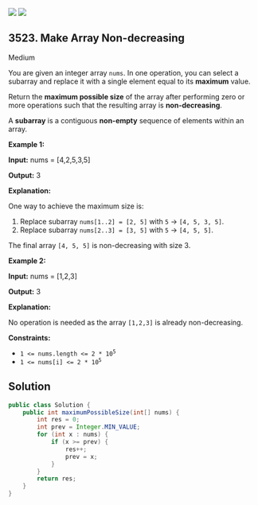 [![](https://img.shields.io/github/stars/javadev/LeetCode-in-Java?label=Stars&style=flat-square)](https://github.com/javadev/LeetCode-in-Java)
[![](https://img.shields.io/github/forks/javadev/LeetCode-in-Java?label=Fork%20me%20on%20GitHub%20&style=flat-square)](https://github.com/javadev/LeetCode-in-Java/fork)

## 3523\. Make Array Non-decreasing

Medium

You are given an integer array `nums`. In one operation, you can select a subarray and replace it with a single element equal to its **maximum** value.

Return the **maximum possible size** of the array after performing zero or more operations such that the resulting array is **non-decreasing**.

A **subarray** is a contiguous **non-empty** sequence of elements within an array.

**Example 1:**

**Input:** nums = [4,2,5,3,5]

**Output:** 3

**Explanation:**

One way to achieve the maximum size is:

1.  Replace subarray `nums[1..2] = [2, 5]` with `5` → `[4, 5, 3, 5]`.
2.  Replace subarray `nums[2..3] = [3, 5]` with `5` → `[4, 5, 5]`.

The final array `[4, 5, 5]` is non-decreasing with size 3.

**Example 2:**

**Input:** nums = [1,2,3]

**Output:** 3

**Explanation:**

No operation is needed as the array `[1,2,3]` is already non-decreasing.

**Constraints:**

*   <code>1 <= nums.length <= 2 * 10<sup>5</sup></code>
*   <code>1 <= nums[i] <= 2 * 10<sup>5</sup></code>

## Solution

```java
public class Solution {
    public int maximumPossibleSize(int[] nums) {
        int res = 0;
        int prev = Integer.MIN_VALUE;
        for (int x : nums) {
            if (x >= prev) {
                res++;
                prev = x;
            }
        }
        return res;
    }
}
```